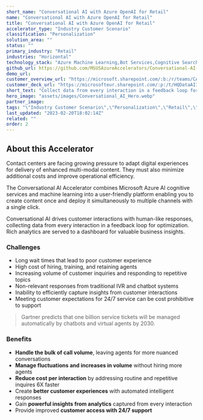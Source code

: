 ```yaml
---
short_name: "Conversational AI with Azure OpenAI for Retail"
name: "Conversational AI with Azure OpenAI for Retail"
title: "Conversational AI with Azure OpenAI for Retail"
accelerator_type: "Industry Customer Scenario"
classification: "Personalization"
solution_area: ""
status: ""
primary_industry: "Retail"
industries: "Horizontal"
technology_stack: "Azure Machine Learning,Bot Services,Cognitive Search,Cognitive Services"
github_url: https://github.com/MSUSAzureAccelerators/Conversational-AI-Accelerator
demo_url: 
customer_overview_url: "https://microsoft.sharepoint.com/:b:/r/teams/CAF-SolutionAccelerators/Shared%20Documents/General/BVA%20Files/Conversational%20AI%20for%20Retail/Conversational%20AI%20(Retail)%20Overview.pdf?csf=1&web=1&e=kQ10bo"
customer_deck_url: "https://microsofteur.sharepoint.com/:p:/t/HQDataAIIndustryTeam/EaYdLSdJeWBImla_MhPR_OkB7O31vBR41ol8K27lGJVFWg?e=fHWIaf"
short_text: "Collect data from every interaction in a feedback loop for optimization."
hero_image: "assets/images/Conversational_AI_Hero.webp"
partner_image: 
tags: "\"Industry Customer Scenario\",\"Personalization\",\"Retail\",\"Horizontal\",\"Azure Machine Learning\",\"Bot Services\",\"Cognitive Search\",\"Cognitive Services\""
last_updated: "2023-02-20T18:02:14Z"
related: ""
order: 2
---
```

## About this Accelerator

Contact centers are facing growing pressure to adapt digital experiences for delivery of enhanced multi-modal content. They must also minimize additional costs and improve operational efficiency.

The Conversational AI Accelerator combines Microsoft Azure AI cognitive services and machine learning into a user-friendly platform enabling you to create content once and deploy it simultaneously to multiple channels with a single click.

Conversational AI drives customer interactions with human-like responses, collecting data from every interaction in a feedback loop for optimization. Rich analytics are served to a dashboard for valuable business insights.

### Challenges

* Long wait times that lead to poor customer experience
* High cost of hiring, training, and retaining agents
* Increasing volume of customer inquiries and responding to repetitive topics
* Non-relevant responses from traditional IVR and chatbot systems
* Inability to efficiently capture insights from customer interactions
* Meeting customer expectations for 24/7 service can be cost prohibitive to support

> Gartner predicts that one billion service tickets will be managed automatically by chatbots and virtual agents by 2030.

### Benefits

* **Handle the bulk of call volume**, leaving agents for more nuanced conversations
* **Manage fluctuations and increases in volume** without hiring more agents
* **Reduce cost per interaction** by addressing routine and repetitive inquires 6X faster
* Create **better customer experiences** with automated intelligent responses
* Gain **powerful insights from analytics** captured from every interaction
* Provide improved **customer access with 24/7 support**
